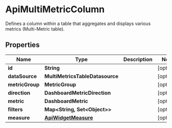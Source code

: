 

# ApiMultiMetricColumn

Defines a column within a table that aggregates and displays various metrics (Multi-Metric table).

## Properties

| Name | Type | Description | Notes |
|------------ | ------------- | ------------- | -------------|
|**id** | **String** |  |  [optional] |
|**dataSource** | **MultiMetricsTableDatasource** |  |  [optional] |
|**metricGroup** | **MetricGroup** |  |  [optional] |
|**direction** | **DashboardMetricDirection** |  |  [optional] |
|**metric** | **DashboardMetric** |  |  [optional] |
|**filters** | **Map&lt;String, Set&lt;Object&gt;&gt;** |  |  [optional] |
|**measure** | [**ApiWidgetMeasure**](ApiWidgetMeasure.md) |  |  [optional] |



